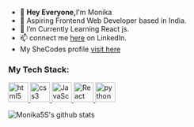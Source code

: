 - 👋 <b>Hey Everyone,</b>I'm Monika
- 💞️ Aspiring Frontend Web Developer based in India.
- 🌱 I’m Currently Learning React js.
- 📫 connect me <a href="https://www.linkedin.com/in/monika-singh-a6a1141a5/" target="_blank">here</a> on LinkedIn. 
-  My SheCodes profile <a href="https://www.shecodes.io/graduates/52606-monika-singh" target="_blank">visit here</a> 

<!-- - ![](https://komarev.com/ghpvc/?username=Monika5S) -->
<h3 align="left">My Tech Stack:</h3>
<p align="left"> 
 <a href="https://developer.mozilla.org/en-US/docs/Learn/HTML" target="_blank"> 
   <img src="https://cdn.jsdelivr.net/gh/devicons/devicon/icons/html5/html5-original-wordmark.svg"  alt="html5" width="40" height="40"/>
 </a> 
 
 <a href="https://developer.mozilla.org/en-US/docs/Learn/CSS" target="_blank"> 
  <img src="https://cdn.jsdelivr.net/gh/devicons/devicon/icons/css3/css3-original-wordmark.svg" alt="css3" width="40" height="40"/> 
 </a>
 
 <a href="https://developer.mozilla.org/en-US/docs/Web/JavaScript/Guide" target="_blank">
 <img src="https://cdn.jsdelivr.net/gh/devicons/devicon/icons/javascript/javascript-original.svg" alt="JavaScript" width="40" height="40"/>
 </a>
 
 <a href="https://beta.reactjs.org/" target="_blank">
  <img src="https://cdn.jsdelivr.net/gh/devicons/devicon/icons/react/react-original-wordmark.svg" alt="React" width="40" height="40"/>
 </a>
 
  <a href="https://www.python.org" target="_blank"> 
  <img src="https://cdn.jsdelivr.net/gh/devicons/devicon/icons/python/python-original-wordmark.svg" alt="python" width="40" height="40"/> 
 </a> 
</p>

![Monika5S's github stats](https://github-readme-stats.vercel.app/api/top-langs/?username=Monika5S&theme=radical&layout=compact)
<!--🌱<b> I'm a B.Sc(Hons.)</b> final year <b>Computer Science</b> student.
- 👀 I’m interested in Technology, Clouds.
- 🌱 I’m currently learning Cloud Services and Meditation.
- 💞️ I’m looking to collaborate on something Beginner Friendly.
 - 📫 connect me <a href="https://www.linkedin.com/in/monika-s-a6a1141a5/">here</a> on LinkedIn. -->

<!---
Monika5S/Monika5S is a ✨ special ✨ repository because its `README.md` (this file) appears on your GitHub profile.
You can click the Preview link to take a look at your changes.
--->
